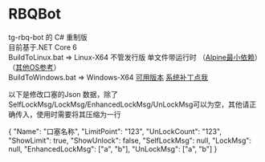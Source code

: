 # RBQBot
tg-rbq-bot 的 C# 重制版  
目前基于.NET Core 6  
BuildToLinux.bat => Linux-X64 不管发行版 单文件带运行时 （[Alpine最小依赖](https://docs.microsoft.com/zh-cn/dotnet/core/install/linux-alpine#dependencies "Alpine基础库参考点我")）（[其他OS参考](https://docs.microsoft.com/zh-cn/dotnet/core/install/linux "其他OS参考点我")）  
BuildToWindows.bat => Windows-X64 [可用版本](https://docs.microsoft.com/zh-cn/dotnet/core/install/windows?tabs=net60#supported-releases "可用系统参考点我") [系统补丁点我](https://docs.microsoft.com/zh-cn/dotnet/core/install/windows?tabs=net60#additional-deps "各版本系统补丁点我")

以下是修改口塞的Json 数据，除了SelfLockMsg/LockMsg/EnhancedLockMsg/UnLockMsg可以为空，其他请正确传入，使用时需要将其压缩为一行

{
    "Name": "口塞名称",
    "LimitPoint": "123",
    "UnLockCount": "123",
	"ShowLimit": true,
    "ShowUnlock": false,
    "SelfLockMsg": null,
    "LockMsg": null,
    "EnhancedLockMsg": ["a", "b"],
    "UnLockMsg": ["a", "b"]
}